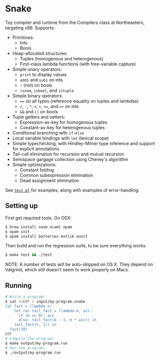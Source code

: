# Snake

Toy compiler and runtime from the Compilers class at Northeastern, targeting x86. Supports:

* Primitives:
    * Ints
    * Bools
* Heap-allocated structures:
    * Tuples (homogenous and heterogenous)
    * First-class lambda functions (with free-variable capture)
* Simple unary operators:
    * `print` to display values
    * `add1` and `sub1` on ints
    * `!` (not) on bools
    * `isnum`, `isbool`, and `istuple`
* Simple binary operators:
    * `==` on all types (reference equality on tuples and lambdas)
    * `+`, `-`, `*`, `<`, `>`, `<=`, and `=>` on ints
    * `&&` and `||` on bools
* Tuple getters and setters:
    * Expression-as-key for homogenous tuples
    * Constant-as-key for heterogenous tuples
* Conditional branching with `if`-`else`
* Local variable bindings with `let` (lexical scope)
* Simple typechecking, with Hindley-Milner type inference and support for explicit annotations
* Tail-call elimination for recursion and mutual recursion
* Semispace gargage collection using Cheney's algorithm
* Simple optimizations:
    * Constant folding
    * Common subexpression elimination
    * Dead assignment elimination

See [`test.ml`](test.ml) for examples, along with examples of error-handling.

## Setting up

First get required tools. On OSX:

```bash
$ brew install nasm ocaml opam
$ opam init
$ opam install batteries extlib ounit
```

Then build and run the regression suite, to be sure everything works:

```bash
$ make test && ./test
```

NOTE: A number of tests will be auto-skipped on OS X. They depend on Valgrind,
which still doesn't seem to work properly on Macs.

## Running

```bash
# Write a program:
$ cat <<EOF > input/my-program.snake
let fact = (lambda n:
    let rec tail_fact = (lambda m, acc:
      if (m == 0): acc
      else: tail_fact(m - 1, m * acc)) in
    tail_fact(n, 1)) in
  fact(10)
EOF
# Compile the program:
$ make output/my-program.run
# Run the program:
$ ./output/my-program.run
```
